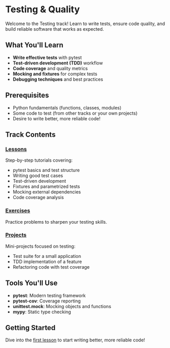# Testing & Quality

Welcome to the Testing track! Learn to write tests, ensure code quality, and build reliable software that works as expected.

## What You'll Learn

- **Write effective tests** with pytest
- **Test-driven development (TDD)** workflow
- **Code coverage** and quality metrics
- **Mocking and fixtures** for complex tests
- **Debugging techniques** and best practices

## Prerequisites

- Python fundamentals (functions, classes, modules)
- Some code to test (from other tracks or your own projects)
- Desire to write better, more reliable code!

## Track Contents

### [Lessons](lessons/index)
Step-by-step tutorials covering:
- pytest basics and test structure
- Writing good test cases
- Test-driven development
- Fixtures and parametrized tests
- Mocking external dependencies
- Code coverage analysis

### [Exercises](exercises/index)
Practice problems to sharpen your testing skills.

### [Projects](projects/index)
Mini-projects focused on testing:
- Test suite for a small application
- TDD implementation of a feature
- Refactoring code with test coverage

## Tools You'll Use

- **pytest**: Modern testing framework
- **pytest-cov**: Coverage reporting
- **unittest.mock**: Mocking objects and functions
- **mypy**: Static type checking

## Getting Started

Dive into the [first lesson](lessons/index) to start writing better, more reliable code!
